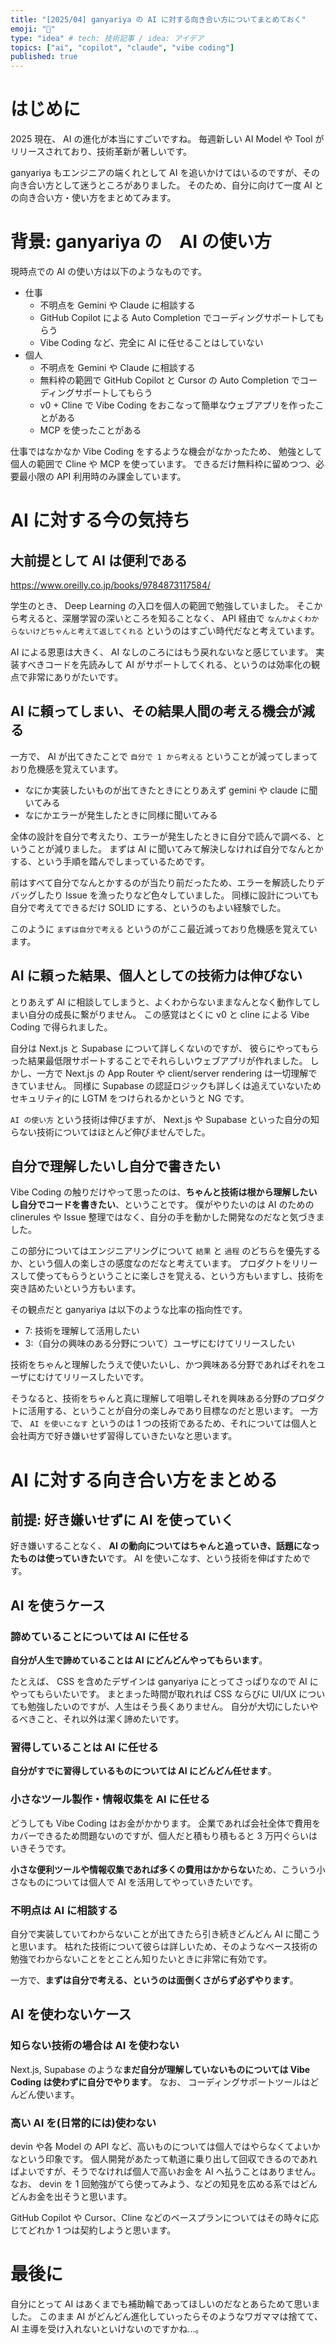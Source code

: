 ```yaml
---
title: "[2025/04] ganyariya の AI に対する向き合い方についてまとめておく"
emoji: "📌"
type: "idea" # tech: 技術記事 / idea: アイデア
topics: ["ai", "copilot", "claude", "vibe coding"]
published: true
---
```


# はじめに

2025 現在、 AI の進化が本当にすごいですね。
毎週新しい AI Model や Tool がリリースされており、技術革新が著しいです。

ganyariya もエンジニアの端くれとして AI を追いかけてはいるのですが、その向き合い方として迷うところがありました。
そのため、自分に向けて一度 AI との向き合い方・使い方をまとめてみます。

# 背景: ganyariya の　AI の使い方

現時点での AI の使い方は以下のようなものです。

- 仕事
  - 不明点を Gemini や Claude に相談する
  - GitHub Copilot による Auto Completion でコーディングサポートしてもらう
  - Vibe Coding など、完全に AI に任せることはしていない
- 個人
  - 不明点を Gemini や Claude に相談する
  - 無料枠の範囲で GitHub Copilot と Cursor の Auto Completion でコーディングサポートしてもらう
  - v0 + Cline で Vibe Coding をおこなって簡単なウェブアプリを作ったことがある
  - MCP を使ったことがある

仕事ではなかなか Vibe Coding をするような機会がなかったため、 勉強として個人の範囲で Cline や MCP を使っています。
できるだけ無料枠に留めつつ、必要最小限の API 利用時のみ課金しています。

# AI に対する今の気持ち

## 大前提として AI は便利である

https://www.oreilly.co.jp/books/9784873117584/

学生のとき、 Deep Learning の入口を個人の範囲で勉強していました。
そこから考えると、深層学習の深いところを知ることなく、 API 経由で `なんかよくわからないけどちゃんと考えて返してくれる` というのはすごい時代だなと考えています。

AI による恩恵は大きく、 AI なしのころにはもう戻れないなと感じています。
実装すべきコードを先読みして AI がサポートしてくれる、というのは効率化の観点で非常にありがたいです。

## AI に頼ってしまい、その結果人間の考える機会が減る

一方で、 AI が出てきたことで `自分で 1 から考える` ということが減ってしまっており危機感を覚えています。

- なにか実装したいものが出てきたときにとりあえず gemini や claude に聞いてみる
- なにかエラーが発生したときに同様に聞いてみる

全体の設計を自分で考えたり、エラーが発生したときに自分で読んで調べる、ということが減りました。
まずは AI に聞いてみて解決しなければ自分でなんとかする、という手順を踏んでしまっているためです。

前はすべて自分でなんとかするのが当たり前だったため、エラーを解読したりデバッグしたり Issue を漁ったりなど色々していました。
同様に設計についても自分で考えてできるだけ SOLID にする、というのもよい経験でした。

このように `まずは自分で考える` というのがここ最近減っており危機感を覚えています。

## **AI に頼った結果、個人としての技術力は伸びない**

とりあえず AI に相談してしまうと、よくわからないままなんとなく動作してしまい自分の成長に繋がりません。
この感覚はとくに v0 と cline による Vibe Coding で得られました。

自分は Next.js と Supabase について詳しくないのですが、 彼らにやってもらった結果最低限サポートすることでそれらしいウェブアプリが作れました。
しかし、一方で Next.js の App Router や client/server rendering は一切理解できていません。
同様に Supabase の認証ロジックも詳しくは追えていないためセキュリティ的に LGTM をつけられるかというと NG です。

`AI の使い方` という技術は伸びますが、 Next.js や Supabase といった自分の知らない技術についてはほとんど伸びませんでした。

## **自分で理解したいし自分で書きたい**

Vibe Coding の触りだけやって思ったのは、**ちゃんと技術は根から理解したいし自分でコードを書きたい**、ということです。
僕がやりたいのは AI のための clinerules や Issue 整理ではなく、自分の手を動かした開発なのだなと気づきました。

この部分についてはエンジニアリングについて `結果` と `過程` のどちらを優先するか、という個人の楽しさの感度なのだなと考えています。
プロダクトをリリースして使ってもらうということに楽しさを覚える、という方もいますし、技術を突き詰めたいという方もいます。

その観点だと ganyariya は以下のような比率の指向性です。

- 7: 技術を理解して活用したい
- 3:（自分の興味のある分野について）ユーザにむけてリリースしたい

技術をちゃんと理解したうえで使いたいし、かつ興味ある分野であればそれをユーザにむけてリリースしたいです。

そうなると、技術をちゃんと真に理解して咀嚼しそれを興味ある分野のプロダクトに活用する、ということが自分の楽しみであり目標なのだと思います。
一方で、 `AI を使いこなす` というのは 1 つの技術であるため、それについては個人と会社両方で好き嫌いせず習得していきたいなと思います。

# AI に対する向き合い方をまとめる

## 前提: 好き嫌いせずに AI を使っていく

好き嫌いすることなく、 **AI の動向についてはちゃんと追っていき、話題になったものは使っていきたい**です。
AI を使いこなす、という技術を伸ばすためです。

## AI を使うケース

### 諦めていることについては AI に任せる

**自分が人生で諦めていることは AI にどんどんやってもらいます**。

たとえば、 CSS を含めたデザインは ganyariya にとってさっぱりなので AI にやってもらいたいです。
まとまった時間が取れれば CSS ならびに UI/UX についても勉強したいのですが、人生はそう長くありません。
自分が大切にしたいやるべきこと、それ以外は潔く諦めたいです。

### 習得していることは AI に任せる

**自分がすでに習得しているものについては AI にどんどん任せます**。

### 小さなツール製作・情報収集を AI に任せる

どうしても Vibe Coding はお金がかかります。
企業であれば会社全体で費用をカバーできるため問題ないのですが、個人だと積もり積もると 3 万円ぐらいはいきそうです。

**小さな便利ツールや情報収集であれば多くの費用はかからない**ため、こういう小さなものについては個人で AI を活用してやっていきたいです。

### 不明点は AI に相談する

自分で実装していてわからないことが出てきたら引き続きどんどん AI に聞こうと思います。
枯れた技術について彼らは詳しいため、そのようなベース技術の勉強でわからないことをとことん知りたいときに非常に有効です。

一方で、**まずは自分で考える、というのは面倒くさがらず必ずやります**。

## AI を使わないケース

### 知らない技術の場合は AI を使わない

Next.js, Supabase のような**まだ自分が理解していないものについては Vibe Coding は使わずに自分でやります**。
なお、 コーディングサポートツールはどんどん使います。

### 高い AI を(日常的には)使わない

devin や各 Model の API など、高いものについては個人ではやらなくてよいかなという印象です。
個人開発があたって軌道に乗り出して回収できるのであればよいですが、そうでなければ個人で高いお金を AI へ払うことはありません。
なお、 devin を 1 回勉強がてら使ってみよう、などの知見を広める系ではどんどんお金を出そうと思います。

GitHub Copilot や Cursor、Cline などのベースプランについてはその時々に応じてどれか 1 つは契約しようと思います。

# 最後に

自分にとって AI はあくまでも補助輪であってほしいのだなとあらためて思いました。
このまま AI がどんどん進化していったらそのようなワガママは捨てて、 AI 主導を受け入れないといけないのですかね...。
